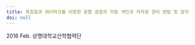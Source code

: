 ```yaml
---
title: 특징점과 워터마크를 이용한 혼합 음원의 자동 색인과 저작권 관리 방법 및 장치
doi: null
---
```


<!--
    이 곳에 저널과 연월, 그리고 저자를 적습니다. 저자 중 연구실 멤버는 볼드체로 표시합니다.
    (볼드체 표기방법: **두 개의 별표로 둘러 쌈**)
-->

2016 Feb.
상명대학교산학협력단
